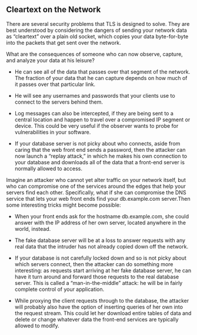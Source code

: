 ## Cleartext on the Network

There are several security problems that TLS is designed to solve. They are best understood by
considering the dangers of sending your network data as “cleartext” over a plain old socket, which copies
your data byte-for-byte into the packets that get sent over the network.

 What are the consequences of someone who can now observe, capture, and analyze your data at his leisure?

 - He can see all of the data that passes over that segment of the network.
The fraction of your data that he can capture depends on how much of it passes
over that particular link.


 - He will see any usernames and passwords that your clients use to connect to the
servers behind them.


 - Log messages can also be intercepted, if they are being sent to a central location
and happen to travel over a compromised IP segment or device. This could be very
useful if the observer wants to probe for vulnerabilities in your software.


 - If your database server is not picky about who connects, aside from caring that the
web front end sends a password, then the attacker can now launch a “replay
attack,” in which he makes his own connection to your database and downloads
all of the data that a front-end server is normally allowed to access.


Imagine an attacker who cannot yet alter traffic on your
network itself, but who can compromise one of the services around the edges that help your servers find
each other. Specifically, what if she can compromise the DNS service that lets your web front ends find
your db.example.com server.Then some interesting tricks might become possible:

- When your front ends ask for the hostname db.example.com, she could answer
with the IP address of her own server, located anywhere in the world, instead.


- The fake database server will be at a loss to answer requests with any
real data that the intruder has not already copied down off the network.


- If your database is not carefully locked down and so is not picky about which
servers connect, then the attacker can do something more interesting: as requests
start arriving at her fake database server, he can have it turn around and forward
those requests to the real database server. This is called a “man-in-the-middle”
attack: he will be
in fairly complete control of your application.


- While proxying the client requests through to the database, the attacker will
probably also have the option of inserting queries of her own into the request
stream. This could let her download entire tables of data and delete or change
whatever data the front-end services are typically allowed to modify.
